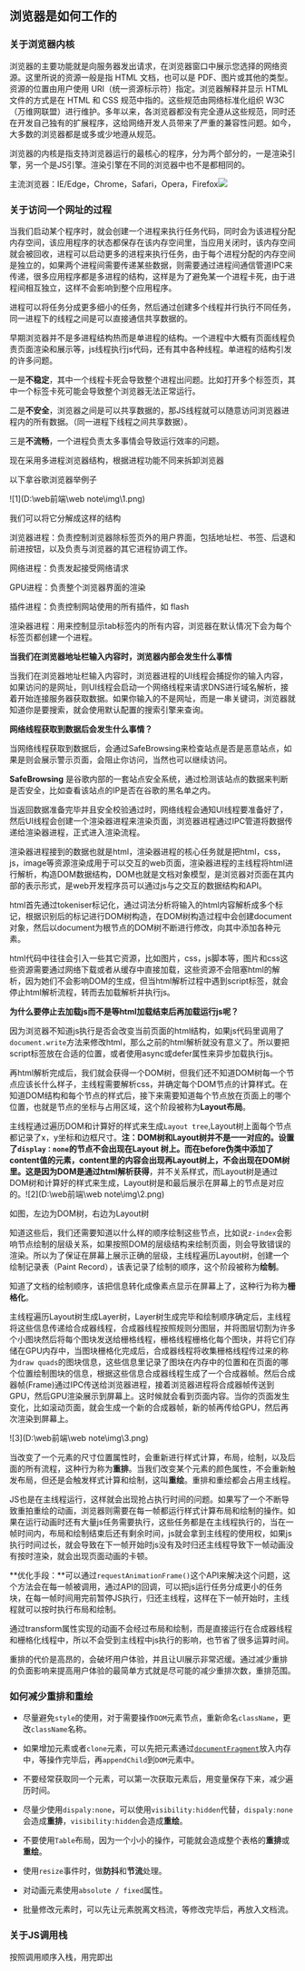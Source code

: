 ## 浏览器是如何工作的

### 关于浏览器内核

浏览器的主要功能就是向服务器发出请求，在浏览器窗口中展示您选择的网络资源。这里所说的资源一般是指 HTML 文档，也可以是 PDF、图片或其他的类型。资源的位置由用户使用 URI（统一资源标示符）指定。浏览器解释并显示 HTML 文件的方式是在 HTML 和 CSS 规范中指的。这些规范由网络标准化组织 W3C（万维网联盟）进行维护。多年以来，各浏览器都没有完全遵从这些规范，同时还在开发自己独有的扩展程序，这给网络开发人员带来了严重的兼容性问题。如今，大多数的浏览器都是或多或少地遵从规范。

浏览器的内核是指支持浏览器运行的最核心的程序，分为两个部分的，一是渲染引擎，另一个是JS引擎。渲染引擎在不同的浏览器中也不是都相同的。

主流浏览器：IE/Edge，Chrome，Safari，Opera，Firefox![](https://pic3.zhimg.com/80/v2-f464eaf0dc47177ef67649c1c1eb6e22_720w.jpg)

### 关于访问一个网址的过程

当我们启动某个程序时，就会创建一个进程来执行任务代码，同时会为该进程分配内存空间，该应用程序的状态都保存在该内存空间里，当应用关闭时，该内存空间就会被回收，进程可以启动更多的进程来执行任务，由于每个进程分配的内存空间是独立的，如果两个进程间需要传递某些数据，则需要通过进程间通信管道IPC来传递，很多应用程序都是多进程的结构，这样是为了避免某一个进程卡死，由于进程间相互独立，这样不会影响到整个应用程序。

进程可以将任务分成更多细小的任务，然后通过创建多个线程并行执行不同任务，同一进程下的线程之间是可以直接通信共享数据的。

早期浏览器并不是多进程结构热而是单进程的结构。一个进程中大概有页面线程负责页面渲染和展示等，js线程执行js代码，还有其中各种线程。单进程的结构引发的许多问题。

一是**不稳定**，其中一个线程卡死会导致整个进程出问题。比如打开多个标签页，其中一个标签卡死可能会导致整个浏览器无法正常运行。

二是**不安全**，浏览器之间是可以共享数据的，那JS线程就可以随意访问浏览器进程内的所有数据。（同一进程下线程之间共享数据）。

三是**不流畅**，一个进程负责太多事情会导致运行效率的问题。

现在采用多进程浏览器结构，根据进程功能不同来拆卸浏览器

以下拿谷歌浏览器举例子

![1](D:\web前端\web note\img\1.png)

我们可以将它分解成这样的结构

浏览器进程：负责控制浏览器除标签页外的用户界面，包括地址栏、书签、后退和前进按钮，以及负责与浏览器的其它进程协调工作。

网络进程：负责发起接受网络请求

GPU进程：负责整个浏览器界面的渲染

插件进程：负责控制网站使用的所有插件，如 flash

渲染器进程：用来控制显示tab标签内的所有内容，浏览器在默认情况下会为每个标签页都创建一个进程。

**当我们在浏览器地址栏输入内容时，浏览器内部会发生什么事情**

当我们在浏览器地址栏输入内容时，浏览器进程的UI线程会捕捉你的输入内容，如果访问的是网址，则UI线程会启动一个网络线程来请求DNS进行域名解析，接着开始连接服务器获取数据。如果你输入的不是网址，而是一串关键词，浏览器就知道你是要搜索，就会使用默认配置的搜索引擎来查询。

**网络线程获取到数据后会发生什么事情？**

当网络线程获取到数据后，会通过SafeBrowsing来检查站点是否是恶意站点，如果是则会展示警示页面，会阻止你访问，当然也可以继续访问。

**SafeBrowsing** 是谷歌内部的一套站点安全系统，通过检测该站点的数据来判断是否安全，比如查看该站点的IP是否在谷歌的黑名单之内。

当返回数据准备完毕并且安全校验通过时，网络线程会通知UI线程要准备好了，然后UI线程会创建一个渲染器进程来渲染页面，浏览器进程通过IPC管道将数据传递给渲染器进程，正式进入渲染流程。

渲染器进程接到的数据也就是html，渲染器进程的核心任务就是把html，css，js，image等资源渲染成用于可以交互的web页面，渲染器进程的主线程将html进行解析，构造DOM数据结构，DOM也就是文档对象模型，是浏览器对页面在其内部的表示形式，是web开发程序员可以通过js与之交互的数据结构和API。

html首先通过tokeniser标记化，通过词法分析将输入的html内容解析成多个标记，根据识别后的标记进行DOM树构造，在DOM树构造过程中会创建document对象，然后以document为根节点的DOM树不断进行修改，向其中添加各种元素。

html代码中往往会引入一些其它资源，比如图片，css，js脚本等，图片和css这些资源需要通过网络下载或者从缓存中直接加载，这些资源不会阻塞html的解析，因为她们不会影响DOM的生成，但当html解析过程中遇到script标签，就会停止html解析流程，转而去加载解析并执行js。

**为什么要停止去加载js而不是等html加载结束后再加载运行js呢？**

因为浏览器不知道js执行是否会改变当前页面的html结构，如果js代码里调用了`document.write`方法来修改html，那么之前的html解析就没有意义了。所以要把script标签放在合适的位置，或者使用async或defer属性来异步加载执行js。

再html解析完成后，我们就会获得一个DOM树，但我们还不知道DOM树每一个节点应该长什么样子，主线程需要解析css，并确定每个DOM节点的计算样式。在知道DOM结构和每个节点的样式后，接下来需要知道每个节点放在页面上的哪个位置，也就是节点的坐标与占用区域，这个阶段被称为**Layout布局**。

主线程通过遍历DOM和计算好的样式来生成`Layout tree`,Layout树上面每个节点都记录了x，y坐标和边框尺寸。**注：**DOM树和Layout树并不是一一对应的。设置了`display：none`的节点不会出现在Layout 树上。而在before伪类中添加了content值的元素，content里的内容会出现再Layout树上，不会出现在DOM树里。这是因为**DOM是通过html解析获得**，并不关系样式，而Layout树是通过DOM树和计算好的样式来生成，Layout树是和最后展示在屏幕上的节点是对应的。![2](D:\web前端\web note\img\2.png)

如图，左边为DOM树，右边为Layout树

知道这些后，我们还需要知道以什么样的顺序绘制这些节点，比如说`z-index`会影响节点绘制的层级关系，如果按照DOM的层级结构来绘制页面，则会导致错误的渲染。所以为了保证在屏幕上展示正确的层级，主线程遍历Layout树，创建一个绘制记录表（Paint Record），该表记录了绘制的顺序，这个阶段被称为**绘制**。

知道了文档的绘制顺序，该把信息转化成像素点显示在屏幕上了，这种行为称为**栅格化**。

主线程遍历Layout树生成Layer树，Layer树生成完毕和绘制顺序确定后，主线程将这些信息传递给合成器线程，合成器线程按照规则分图层，并将图层切割为许多个小图块然后将每个图块发送给栅格线程，栅格线程栅格化每个图块，并将它们存储在GPU内存中，当图块栅格化完成后，合成器线程将收集栅格线程传过来的称为`draw quads`的图块信息，这些信息里记录了图块在内存中的位置和在页面的哪个位置绘制图块的信息，根据这些信息合成器线程生成了一个合成器帧。然后合成器帧(Frame)通过IPC传送给浏览器进程，接着浏览器进程将合成器帧传送到GPU，然后GPU渲染展示到屏幕上。这时候就会看到页面内容。当你的页面发生变化，比如滚动页面，就会生成一个新的合成器帧，新的帧再传给GPU，然后再次渲染到屏幕上。

![3](D:\web前端\web note\img\3.png)

当改变了一个元素的尺寸位置属性时，会重新进行样式计算，布局，绘制，以及后面的所有流程，这种行为称为**重排**。当我们改变某个元素的颜色属性，不会重新触发布局，但还是会触发样式计算和绘制，这叫**重绘**。重排和重绘都会占用主线程。

JS也是在主线程运行，这样就会出现抢占执行时间的问题。如果写了一个不断导致重拍重绘的动画，浏览器则需要在每一帧都运行样式计算布局和绘制的操作。如果在运行动画时还有大量js任务需要执行，这些任务都是在主线程执行的，当在一帧时间内，布局和绘制结束后还有剩余时间，js就会拿到主线程的使用权，如果js执行时间过长，就会导致在下一帧开始时js没有及时归还主线程导致下一帧动画没有按时渲染，就会出现页面动画的卡顿。

**优化手段：**可以通过`requestAnimationFrame()`这个API来解决这个问题，这个方法会在每一帧被调用，通过API的回调，可以把js运行任务分成更小的任务块，在每一帧时间用完前暂停JS执行，归还主线程，这样在下一帧开始时，主线程就可以按时执行布局和绘制。

通过transform属性实现的动画不会经过布局和绘制，而是直接运行在合成器线程和栅格化线程中，所以不会受到主线程中js执行的影响，也节省了很多运算时间。

重排的代价是高昂的，会破坏用户体验，并且让UI展示非常迟缓。通过减少重排的负面影响来提高用户体验的最简单方式就是尽可能的减少重排次数，重排范围。

### 如何减少重排和重绘

- 尽量避免`style`的使用，对于需要操作`DOM`元素节点，重新命名`className`，更改`className`名称。

- 如果增加元素或者`clone`元素，可以先把元素通过[`documentFragment`](https://link.juejin.cn?target=https%3A%2F%2Fdeveloper.mozilla.org%2Fzh-CN%2Fdocs%2FWeb%2FAPI%2FDocumentFragment)放入内存中，等操作完毕后，再`appendChild`到`DOM`元素中。

- 不要经常获取同一个元素，可以第一次获取元素后，用变量保存下来，减少遍历时间。

- 尽量少使用`dispaly:none`，可以使用`visibility:hidden`代替，`dispaly:none`会造成**重排**，`visibility:hidden`会造成**重绘**。

- 不要使用`Table`布局，因为一个小小的操作，可能就会造成整个表格的**重排**或**重绘**。

- 使用`resize`事件时，做**防抖**和**节流**处理。

- 对动画元素使用`absolute / fixed`属性。

- 批量修改元素时，可以先让元素脱离文档流，等修改完毕后，再放入文档流。

### 关于JS调用栈

按照调用顺序入栈，用完即出